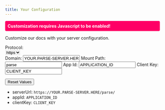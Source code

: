 ```yaml
---
title: Your Configuration
---
```


<noscript>
<p style='padding:8px;color:#fff;background:#f06;border-radius:4px;font-weight:bold'>Customization requires Javascript to be enabled!</p>
</noscript>
Customize our docs with your server configuration.

Protocol:<br/>
<select id='parse-server-custom-protocol' class='custom-server-option' style='border:none' title='Set your access protocol here.' defaultval='https'>
    <option value='https'>https</option>
    <option value='http'>http</option>
</select><br/>
Domain:
<input id='parse-server-custom-url' class='custom-server-option' type='text' placeholder='your.domain.com, your.domain.com:1337' value='YOUR.PARSE-SERVER.HERE' defaultval='YOUR.PARSE-SERVER.HERE' title='Set your parse server domain here.' autocorrect='off' spellcheck='false'>
Mount Path:
<input id='parse-server-custom-mount' class='custom-server-option' type='text' placeholder='your-mount-path, /your-mount-path/' value='parse' defaultval='parse' title='Set your mount path here.' autocorrect='off' spellcheck='false'>
App Id:
<input id='parse-server-custom-appid' class='custom-server-option' type='text' placeholder='your-app-id-here' value='APPLICATION_ID' defaultval='APPLICATION_ID' title='Set your app id here.' autocorrect='off' spellcheck='false'>
Client Key:
<input id='parse-server-custom-clientkey' class='custom-server-option' type='text' placeholder='your-client-key-here' value='CLIENT_KEY' defaultval='CLIENT_KEY' title='Set your client here here.' autocorrect='off' spellcheck='false'>

<input id='parse-server-custom-values-reset' class='custom-server-option' style='color:#000' type='button' value='Reset Values' title='Resets server values to their defaults.'>

- serverUrl: <code class="highlighter-rouge"><span class="custom-parse-server-protocol">https</span>://<span class="custom-parse-server-url">YOUR.PARSE-SERVER.HERE</span><span class="custom-parse-server-mount">/parse/</span></code>
- appId: <code class="highlighter-rouge"><span class="custom-parse-server-appid">APPLICATION_ID</span></code>
- clientKey: <code class="highlighter-rouge"><span class="custom-parse-server-clientkey">CLIENT_KEY</span></code>